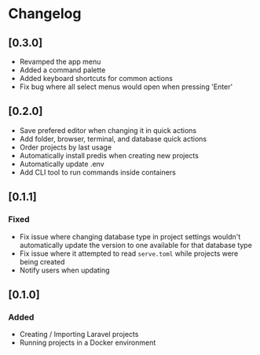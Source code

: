 # Changelog

## [0.3.0]

-   Revamped the app menu
-   Added a command palette
-   Added keyboard shortcuts for common actions
-   Fix bug where all select menus would open when pressing 'Enter'

## [0.2.0]

-   Save prefered editor when changing it in quick actions
-   Add folder, browser, terminal, and database quick actions
-   Order projects by last usage
-   Automatically install predis when creating new projects
-   Automatically update .env
-   Add CLI tool to run commands inside containers

## [0.1.1]

### Fixed

-   Fix issue where changing database type in project settings wouldn't automatically update the version to one available for that database type
-   Fix issue where it attempted to read `serve.toml` while projects were being created
-   Notify users when updating

## [0.1.0]

### Added

-   Creating / Importing Laravel projects
-   Running projects in a Docker environment
